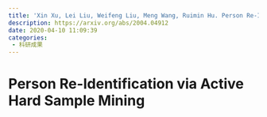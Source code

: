 ```yaml
---
title: 'Xin Xu, Lei Liu, Weifeng Liu, Meng Wang, Ruimin Hu. Person Re-Identification via Active Hard Sample Mining[J]. arXiv preprint arXiv:2004.04912, 2020.'
description: https://arxiv.org/abs/2004.04912
date: 2020-04-10 11:09:39
categories:
 - 科研成果
---
```

# Person Re-Identification via Active Hard Sample Mining